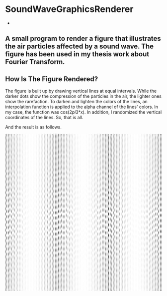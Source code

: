 # SoundWaveGraphicsRenderer
-
A small program to render a figure that illustrates the air particles affected by a sound wave. The figure has been used in my thesis work about Fourier Transform.
-
## How Is The Figure Rendered?
The figure is built up by drawing vertical lines at equal intervals. While the darker dots show the compression of the particles in the air, the lighter ones show the rarefaction.
To darken and lighten the colors of the lines, an interpolation function is applied to the alpha channel of the lines' colors. In my case, the function was cos(2*pi*3*x). In addition, I randomized the vertical coordinates of the lines.
So, that is all.

And the result is as follows.

![SoundWave](SoundWaveGraphicsRenderer/Images/SoundWaveFigure.png)
